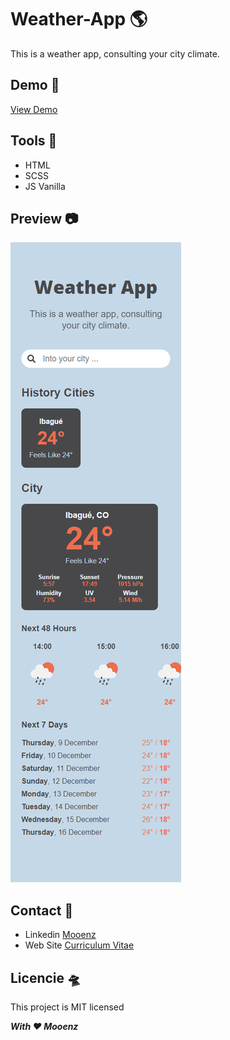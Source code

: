 # **Weather-App** 🌎

This is a weather app, consulting your city climate.

## **Demo** 🚀

[View Demo](https://mooenz.github.io/weather-app/)

## **Tools** 🔨

- HTML
- SCSS
- JS Vanilla

## **Preview** 📷

![Preview Proyecto](./preview.jpg)

## **Contact** 📧

- Linkedin [Mooenz](https://www.linkedin.com/in/mooenz/)
- Web Site [Curriculum Vitae](https://mooenz.github.io/curriculum-vitae/)

## **Licencie** 🛸

This project is MIT licensed

***With ❤️ Mooenz***
